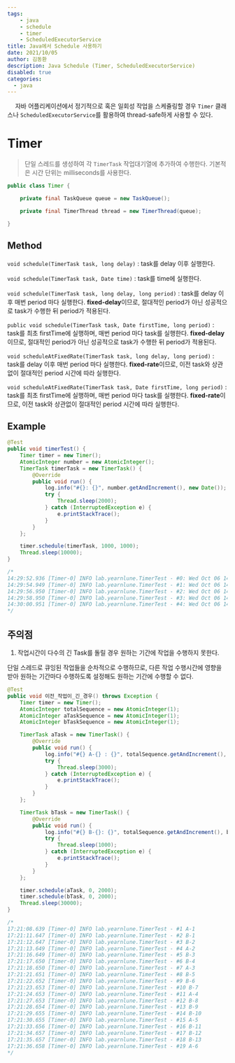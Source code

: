 ```yaml
---
tags: 
    - java
    - schedule
    - timer
    - ScheduledExecutorService
title: Java에서 Schedule 사용하기
date: 2021/10/05
author: 김동환
description: Java Schedule (Timer, ScheduledExecutorService)
disabled: true
categories:
  - java
---
```


　
자바 어플리케이션에서 정기적으로 혹은 일회성 작업을 스케쥴링할 경우 `Timer` 클래스나 `ScheduledExecutorService`를 활용하여 thread-safe하게 사용할 수 있다.

# Timer

> 단일 스레드를 생성하여 각 `TimerTask`  작업대기열에 추가하여 수행한다. 기본적은 시간 단위는 milliseconds를 사용한다.
>

```java
public class Timer {

	private final TaskQueue queue = new TaskQueue();

	private final TimerThread thread = new TimerThread(queue);

}
```

## Method

`void schedule(TimerTask task, long delay)` : task를 delay 이후 실행한다.

`void schedule(TimerTask task, Date time)` : task를 time에 실행한다.

`void schedule(TimerTask task, long delay, long period)` : task를 delay 이후 매번 period 마다 실행한다. **fixed-delay**이므로, 절대적인 period가 아닌 성공적으로 task가 수행한 뒤 period가 적용된다.

`public void schedule(TimerTask task, Date firstTime, long period)` : task를 최초 firstTime에 실행하며, 매번 period 마다 task를 실행한다. **fixed-delay**이므로, 절대적인 period가 아닌 성공적으로 task가 수행한 뒤 period가 적용된다.

`void scheduleAtFixedRate(TimerTask task, long delay, long period)` : task를 delay 이후 매번 period 마다 실행한다. **fixed-rate**이므로, 이전 task와 상관없이 절대적인 period 시간에 따라 실행한다.

`void scheduleAtFixedRate(TimerTask task, Date firstTime, long period)` : task를 최초 firstTime에 실행하며, 매번 period 마다 task를 실행한다. **fixed-rate**이므로, 이전 task와 상관없이 절대적인 period 시간에 따라 실행한다.

## Example

```java
@Test
public void timerTest() {
	Timer timer = new Timer();
	AtomicInteger number = new AtomicInteger();
	TimerTask timerTask = new TimerTask() {
		@Override
		public void run() {
			log.info("#{}: {}", number.getAndIncrement(), new Date());
			try {
				Thread.sleep(2000);
			} catch (InterruptedException e) {
				e.printStackTrace();
			}
		}
	};

	timer.schedule(timerTask, 1000, 1000);
	Thread.sleep(10000);
}

/*
14:29:52.936 [Timer-0] INFO lab.yearnlune.TimerTest - #0: Wed Oct 06 14:29:52 KST 2021
14:29:54.949 [Timer-0] INFO lab.yearnlune.TimerTest - #1: Wed Oct 06 14:29:54 KST 2021
14:29:56.950 [Timer-0] INFO lab.yearnlune.TimerTest - #2: Wed Oct 06 14:29:56 KST 2021
14:29:58.950 [Timer-0] INFO lab.yearnlune.TimerTest - #3: Wed Oct 06 14:29:58 KST 2021
14:30:00.951 [Timer-0] INFO lab.yearnlune.TimerTest - #4: Wed Oct 06 14:30:00 KST 2021
*/
```

## 주의점

1. 작업시간이 다수의 긴 Task를  돌릴 경우 원하는 기간에 작업을 수행하지 못한다.

단일 스레드로 큐잉된 작업들을 순차적으로 수행하므로, 다른 작업 수행시간에 영향을 받아 원하는 기간마다 수행하도록 설정해도 원하는 기간에 수행할 수 없다.

```java
@Test
public void 이전_작업이_긴_경우() throws Exception {
	Timer timer = new Timer();
	AtomicInteger totalSequence = new AtomicInteger(1);
	AtomicInteger aTaskSequence = new AtomicInteger(1);
	AtomicInteger bTaskSequence = new AtomicInteger(1);

	TimerTask aTask = new TimerTask() {
		@Override
		public void run() {
			log.info("#{} A-{} : {}", totalSequence.getAndIncrement(), aTaskSequence.getAndIncrement(), new Date());
			try {
				Thread.sleep(3000);
			} catch (InterruptedException e) {
				e.printStackTrace();
			}
		}
	};

	TimerTask bTask = new TimerTask() {
		@Override
		public void run() {
			log.info("#{} B-{}: {}", totalSequence.getAndIncrement(), bTaskSequence.getAndIncrement(), new Date());
			try {
				Thread.sleep(1000);
			} catch (InterruptedException e) {
				e.printStackTrace();
			}
		}
	};

	timer.schedule(aTask, 0, 2000);
	timer.schedule(bTask, 0, 2000);
	Thread.sleep(30000);
}

/*
17:21:08.639 [Timer-0] INFO lab.yearnlune.TimerTest - #1 A-1
17:21:11.647 [Timer-0] INFO lab.yearnlune.TimerTest - #2 B-1
17:21:12.647 [Timer-0] INFO lab.yearnlune.TimerTest - #3 B-2
17:21:13.649 [Timer-0] INFO lab.yearnlune.TimerTest - #4 A-2
17:21:16.649 [Timer-0] INFO lab.yearnlune.TimerTest - #5 B-3
17:21:17.650 [Timer-0] INFO lab.yearnlune.TimerTest - #6 B-4
17:21:18.650 [Timer-0] INFO lab.yearnlune.TimerTest - #7 A-3
17:21:21.651 [Timer-0] INFO lab.yearnlune.TimerTest - #8 B-5
17:21:22.652 [Timer-0] INFO lab.yearnlune.TimerTest - #9 B-6
17:21:23.653 [Timer-0] INFO lab.yearnlune.TimerTest - #10 B-7
17:21:24.653 [Timer-0] INFO lab.yearnlune.TimerTest - #11 A-4
17:21:27.653 [Timer-0] INFO lab.yearnlune.TimerTest - #12 B-8
17:21:28.654 [Timer-0] INFO lab.yearnlune.TimerTest - #13 B-9
17:21:29.655 [Timer-0] INFO lab.yearnlune.TimerTest - #14 B-10
17:21:30.655 [Timer-0] INFO lab.yearnlune.TimerTest - #15 A-5
17:21:33.656 [Timer-0] INFO lab.yearnlune.TimerTest - #16 B-11
17:21:34.657 [Timer-0] INFO lab.yearnlune.TimerTest - #17 B-12
17:21:35.657 [Timer-0] INFO lab.yearnlune.TimerTest - #18 B-13
17:21:36.658 [Timer-0] INFO lab.yearnlune.TimerTest - #19 A-6
*/
```